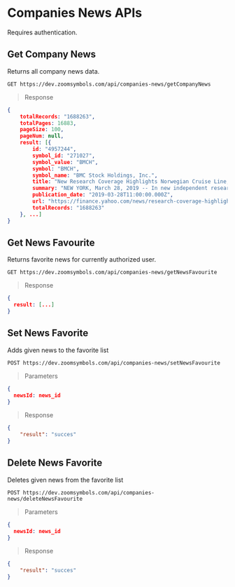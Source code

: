 # Companies News APIs

Requires authentication.

## Get Company News

Returns all company news data.

```APIs
GET https://dev.zoomsymbols.com/api/companies-news/getCompanyNews
```

> Response

```json
{
    totalRecords: "1688263",
    totalPages: 16883,
    pageSize: 100,
    pageNum: null,
    result: [{
        id: "4957244",
        symbol_id: "271027",
        symbol_value: "BMCH",
        symbol: "BMCH",
        symbol_name: "BMC Stock Holdings, Inc.",
        title: "New Research Coverage Highlights Norwegian Cruise Line, Devon Energy, Tenneco, COUPA SOFTWARE, Galapagos NV, and BMC Stock — Consolidated Revenues, Company Growth, and Expectations for 2019",
        summary: "NEW YORK, March 28, 2019 -- In new independent research reports released early this morning, Fundamental Markets released its latest key findings for all current investors,.",
        publication_date: "2019-03-28T11:00:00.000Z",
        url: "https://finance.yahoo.com/news/research-coverage-highlights-norwegian-cruise-110000030.html?.tsrc=rss",
        totalRecords: "1688263"
    }, ...]
}
```

## Get News Favourite

Returns favorite news for currently authorized user.


```APIs
GET https://dev.zoomsymbols.com/api/companies-news/getNewsFavourite
```

> Response

```json
{
  result: [...]
}
```

## Set News Favorite

Adds given news to the favorite list

```APIs
POST https://dev.zoomsymbols.com/api/companies-news/setNewsFavourite
```

> Parameters

```json
{
  newsId: news_id
}
```

> Response

```json
{
    "result": "succes"
}
```

## Delete News Favorite

Deletes given news from the favorite list

```APIs
POST https://dev.zoomsymbols.com/api/companies-news/deleteNewsFavourite
```

> Parameters

```json
{
  newsId: news_id
}
```

> Response

```json
{
    "result": "succes"
}
```
